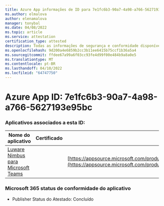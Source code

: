 ```yaml
---
title: Azure App informações de ID para 7e1fc6b3-90a7-4a98-a766-5627193e95bc
ms.author: elmalova
author: elenamalova
manager: tonybal
ms.date: 04/08/2022
ms.topic: article
ms.service: attestation
certification_type: attested
description: Todas as informações de segurança e conformidade disponíveis para 7e1fc6b3-90a7-4a98-a766-5627193e95bc.
ms.openlocfilehash: 9d200a4e6859b2cc3b11ee6415b75ccf1b36a5a4
ms.sourcegitcommit: ffdee67a99a6f03cc93fe4d99f00e484b9a8a0e5
ms.translationtype: MT
ms.contentlocale: pt-BR
ms.lasthandoff: 04/10/2022
ms.locfileid: "64747750"
---
```

# <a name="azure-app-id-7e1fc6b3-90a7-4a98-a766-5627193e95bc"></a>Azure App ID: 7e1fc6b3-90a7-4a98-a766-5627193e95bc


### <a name="apps-associated-with-this-id"></a>Aplicativos associados a esta ID:
| **Nome do aplicativo** | **Certificado** | **Exibir no AppSource** |
|--------------|---------------|-----------------------|
| [Luware Nimbus para Microsoft Teams](../forward/luwareagzurich.advanced_routing_azure_marketplace.md) |  | [https://appsource.microsoft.com/product/office/luwareagzurich.advanced_routing_azure_marketplace](https://appsource.microsoft.com/product/office/luwareagzurich.advanced_routing_azure_marketplace) |

### <a name="microsoft-365-app-compliance-status"></a>Microsoft 365 status de conformidade do aplicativo
- Publisher Status do Atestado: Concluído
